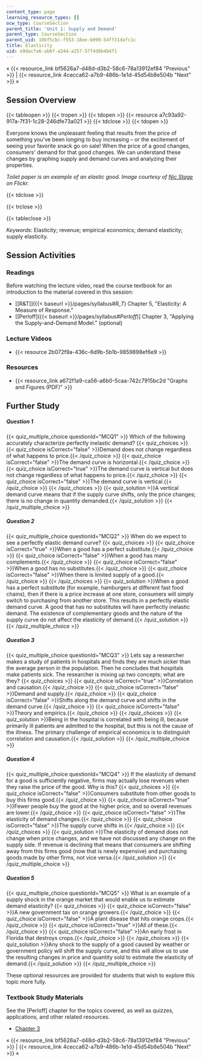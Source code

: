 ```yaml
---
content_type: page
learning_resource_types: []
ocw_type: CourseSection
parent_title: 'Unit 1: Supply and Demand'
parent_type: CourseSection
parent_uid: 10bf5cbc-f553-18ee-b099-54ff31dafc1c
title: Elasticity
uid: e9dacfa6-ab6f-a244-a257-57f4d8b4b4f1
---
```


« {{< resource_link bf5626a7-d48d-d3b2-58c6-78a13912ef84 "Previous" >}} | {{< resource_link 4cecca62-a7b9-486b-1e1d-45d54b8e504b "Next" >}} »

Session Overview
----------------

{{< tableopen >}}
{{< tropen >}}
{{< tdopen >}}
{{< resource a7c93a92-917a-7f31-1c28-246dfe73a021 >}}
{{< tdclose >}}
{{< tdopen >}}


Everyone knows the unpleasant feeling that results from the price of something you've been longing to buy increasing – or the excitement of seeing your favorite snack go on sale! When the price of a good changes, consumers' demand for that good changes. We can understand these changes by graphing supply and demand curves and analyzing their properties.

_Toilet paper is an example of an elastic good. Image courtesy of_ [_Nic Stage_](http://www.flickr.com/photos/nic-stage/4321461836/in/photostream/) _on Flickr._


{{< tdclose >}}

{{< trclose >}}

{{< tableclose >}}

_Keywords_: Elasticity; revenue; empirical economics; demand elasticity; supply elasticity.

Session Activities
------------------

### Readings

Before watching the lecture video, read the course textbook for an introduction to the material covered in this session:

*   [\[R&T\]]({{< baseurl >}}/pages/syllabus#_R_T_) Chapter 5, "Elasticity: A Measure of Response."
*   \[[Perloff]({{< baseurl >}}/pages/syllabus#_Perloff_)\] Chapter 3, "Applying the Supply-and-Demand Model." (optional)

### Lecture Videos

*   {{< resource 2b072f9a-436c-6d9b-5b1b-9859898ef6e9 >}}

### Resources

*   {{< resource_link a672f1a9-ca56-a6b0-5caa-742c7915bc2d "Graphs and Figures (PDF)" >}}

Further Study
-------------

##### Question 1
 {{< quiz_multiple_choice questionId="MCQ1" >}} Which of the following accurately characterize perfectly inelastic demand? {{< quiz_choices >}} {{< quiz_choice isCorrect="false" >}}Demand does not change regardless of what happens to price.{{< /quiz_choice >}} {{< quiz_choice isCorrect="false" >}}The demand curve is horizontal.{{< /quiz_choice >}} {{< quiz_choice isCorrect="true" >}}The demand curve is vertical but does not change regardless of what happens to price.{{< /quiz_choice >}} {{< quiz_choice isCorrect="false" >}}The demand curve is vertical.{{< /quiz_choice >}} {{< /quiz_choices >}} {{< quiz_solution >}}A vertical demand curve means that if the supply curve shifts, only the price changes; there is no change in quantity demanded.{{< /quiz_solution >}} {{< /quiz_multiple_choice >}}
##### Question 2
 {{< quiz_multiple_choice questionId="MCQ2" >}} When do we expect to see a perfectly elastic demand curve? {{< quiz_choices >}} {{< quiz_choice isCorrect="true" >}}When a good has a perfect substitute.{{< /quiz_choice >}} {{< quiz_choice isCorrect="false" >}}When a good has many complements.{{< /quiz_choice >}} {{< quiz_choice isCorrect="false" >}}When a good has no substitutes.{{< /quiz_choice >}} {{< quiz_choice isCorrect="false" >}}When there is limited supply of a good.{{< /quiz_choice >}} {{< /quiz_choices >}} {{< quiz_solution >}}When a good has a perfect substitute (for example, hamburgers at different fast food chains), then if there is a price increase at one store, consumers will simply switch to purchasing from another store. This results in a perfectly elastic demand curve. A good that has no substitutes will have perfectly inelastic demand. The existence of complementary goods and the nature of the supply curve do not affect the elasticity of demand.{{< /quiz_solution >}} {{< /quiz_multiple_choice >}}
##### Question 3
 {{< quiz_multiple_choice questionId="MCQ3" >}} Lets say a researcher makes a study of patients in hospitals and finds they are much sicker than the average person in the population. Then he concludes that hospitals make patients sick. The researcher is mixing up two concepts; what are they? {{< quiz_choices >}} {{< quiz_choice isCorrect="true" >}}Correlation and causation.{{< /quiz_choice >}} {{< quiz_choice isCorrect="false" >}}Demand and supply.{{< /quiz_choice >}} {{< quiz_choice isCorrect="false" >}}Shifts along the demand curve and shifts in the demand curve.{{< /quiz_choice >}} {{< quiz_choice isCorrect="false" >}}Theory and empirics.{{< /quiz_choice >}} {{< /quiz_choices >}} {{< quiz_solution >}}Being in the hospital is correlated with being ill, because primarily ill patients are admitted to the hospital, but this is not the cause of the illness. The primary challenge of empirical economics is to distinguish correlation and causation.{{< /quiz_solution >}} {{< /quiz_multiple_choice >}}
##### Question 4
 {{< quiz_multiple_choice questionId="MCQ4" >}} If the elasticity of demand for a good is sufficiently negative, firms may actually lose revenues when they raise the price of the good. Why is this? {{< quiz_choices >}} {{< quiz_choice isCorrect="false" >}}Consumers substitute from other goods to buy this firms good.{{< /quiz_choice >}} {{< quiz_choice isCorrect="true" >}}Fewer people buy the good at the higher price, and so overall revenues are lower.{{< /quiz_choice >}} {{< quiz_choice isCorrect="false" >}}The elasticity of demand changes.{{< /quiz_choice >}} {{< quiz_choice isCorrect="false" >}}The supply curve shifts in.{{< /quiz_choice >}} {{< /quiz_choices >}} {{< quiz_solution >}}The elasticity of demand does not change when price changes, and we have not discussed any change on the supply side. If revenue is declining that means that consumers are shifting away from this firms good (now that is newly expensive) and purchasing goods made by other firms, not vice versa.{{< /quiz_solution >}} {{< /quiz_multiple_choice >}}
##### Question 5
 {{< quiz_multiple_choice questionId="MCQ5" >}} What is an example of a supply shock in the orange market that would enable us to estimate demand elasticity? {{< quiz_choices >}} {{< quiz_choice isCorrect="false" >}}A new government tax on orange growers.{{< /quiz_choice >}} {{< quiz_choice isCorrect="false" >}}A plant disease that hits orange crops.{{< /quiz_choice >}} {{< quiz_choice isCorrect="true" >}}All of these.{{< /quiz_choice >}} {{< quiz_choice isCorrect="false" >}}An early frost in Florida that destroys crops.{{< /quiz_choice >}} {{< /quiz_choices >}} {{< quiz_solution >}}Any shock to the supply of a good caused by weather or government policy will shift the supply curve, and this will allow us to use the resulting changes in price and quantity sold to estimate the elasticity of demand.{{< /quiz_solution >}} {{< /quiz_multiple_choice >}}

These optional resources are provided for students that wish to explore this topic more fully.

### Textbook Study Materials

See the \[Perloff\] chapter for the topics covered, as well as quizzes, applications, and other related resources.

*   [Chapter 3](http://geneseo.edu/~stone/perloff3.pdf)

« {{< resource_link bf5626a7-d48d-d3b2-58c6-78a13912ef84 "Previous" >}} | {{< resource_link 4cecca62-a7b9-486b-1e1d-45d54b8e504b "Next" >}} »